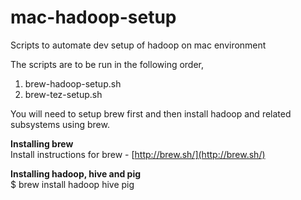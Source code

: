 # mac-hadoop-setup
Scripts to automate dev setup of hadoop on mac environment

The scripts are to be run in the following order,<br>
1. brew-hadoop-setup.sh<br>
2. brew-tez-setup.sh

You will need to setup brew first and then install hadoop and related subsystems using brew.


**Installing brew** <br>
Install instructions for brew - [http://brew.sh/](http://brew.sh/)

**Installing hadoop, hive and pig** <br>
$ brew install hadoop hive pig
